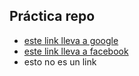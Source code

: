 ## Práctica repo
- [este link lleva a google](https://www.google.com)
- [este link lleva a facebook](www.facebook.com)
- esto no es un link
